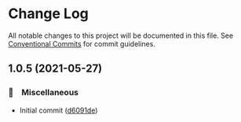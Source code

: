 # Change Log

All notable changes to this project will be documented in this file.
See [Conventional Commits](https://conventionalcommits.org) for commit guidelines.

## 1.0.5 (2021-05-27)


### 🔖　Miscellaneous

* Initial commit ([d6091de](https://github.com/bluelovers/free-gc/commit/d6091de484c1de40cfcab44f2d1e4262de75e16e))
